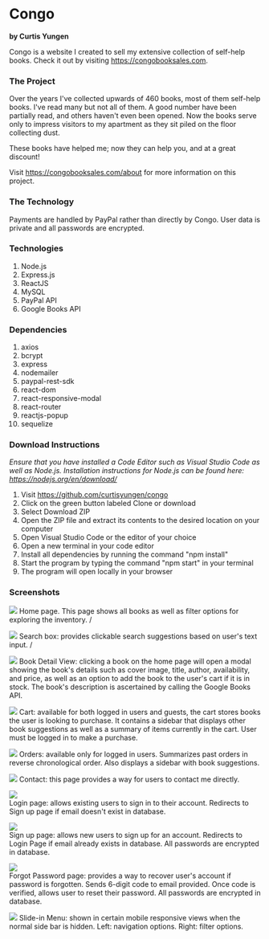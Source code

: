 # Congo
**by Curtis Yungen**

Congo is a website I created to sell my extensive collection of self-help books. Check it out by visiting https://congobooksales.com.

### The Project

Over the years I've collected upwards of 460 books, most of them self-help books. I've read many but not all of them. A good number have been partially read, and others haven't even been opened. Now the books serve only to impress visitors to my apartment as they sit piled on the floor collecting dust.

These books have helped me; now they can help you, and at a great discount!

Visit https://congobooksales.com/about for more information on this project. 

### The Technology

Payments are handled by PayPal rather than directly by Congo. User data is private and all passwords are encrypted.

### Technologies
1) Node.js
2) Express.js
3) ReactJS
4) MySQL
5) PayPal API
6) Google Books API

### Dependencies
1) axios
2) bcrypt
3) express
4) nodemailer
5) paypal-rest-sdk
6) react-dom
7) react-responsive-modal
8) react-router
9) reactjs-popup
10) sequelize

### Download Instructions

*Ensure that you have installed a Code Editor such as Visual Studio Code as well as Node.js.
Installation instructions for Node.js can be found here: https://nodejs.org/en/download/*

1) Visit https://github.com/curtisyungen/congo
2) Click on the green button labeled Clone or download
3) Select Download ZIP
4) Open the ZIP file and extract its contents to the desired location on your computer
5) Open Visual Studio Code or the editor of your choice
6) Open a new terminal in your code editor
7) Install all dependencies by running the command "npm install"
8) Start the program by typing the command "npm start" in your terminal
9) The program will open locally in your browser

### Screenshots

![](client/src/images/screenshots/home.png)
Home page. This page shows all books as well as filter options for exploring the inventory. / 

![](client/src/images/screenshots/suggestions.png)
Search box: provides clickable search suggestions based on user's text input.  /

![](client/src/images/screenshots/book.png)
Book Detail View: clicking a book on the home page will open a modal showing the book's details such as cover image, title, author, availability, and price, as well as an option to add the book to the user's cart if it is in stock. The book's description is ascertained by calling the Google Books API.  

![](client/src/images/screenshots/cart.png)
Cart: available for both logged in users and guests, the cart stores books the user is looking to purchase. It contains a sidebar that displays other book suggestions as well as a summary of items currently in the cart. User must be logged in to make a purchase.  

![](client/src/images/screenshots/orders.png)
Orders: available only for logged in users. Summarizes past orders in reverse chronological order. Also displays a sidebar with book suggestions.  

![](client/src/images/screenshots/contact.png)
Contact: this page provides a way for users to contact me directly.  

![](client/src/images/screenshots/signin.png)  
Login page: allows existing users to sign in to their account. Redirects to Sign up page if email doesn't exist in database.  

![](client/src/images/screenshots/create.png)  
Sign up page: allows new users to sign up for an account. Redirects to Login Page if email already exists in database. All passwords are encrypted in database.  

![](client/src/images/screenshots/forgot.png)  
Forgot Password page: provides a way to recover user's account if password is forgotten. Sends 6-digit code to email provided. Once code is verified, allows user to reset their password. All passwords are encrypted in database.  

![](client/src/images/screenshots/slideInMenu.png)
Slide-in Menu: shown in certain mobile responsive views when the normal side bar is hidden. Left: navigation options. Right: filter options.
